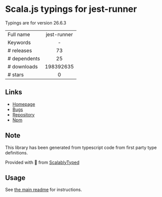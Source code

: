 
# Scala.js typings for jest-runner

Typings are for version 26.6.3



|                    |                 |
| ------------------ | :-------------: |
| Full name          | jest-runner |
| Keywords           | - |
| # releases         | 73 |
| # dependents       | 25 |
| # downloads        | 198392635 |
| # stars            | 0 |

## Links
- [Homepage](https://github.com/facebook/jest#readme)
- [Bugs](https://github.com/facebook/jest/issues)
- [Repository](https://github.com/facebook/jest)
- [Npm](https://www.npmjs.com/package/jest-runner)
    


## Note
This library has been generated from typescript code from first party type definitions.

Provided with :purple_heart: from [ScalablyTyped](https://github.com/oyvindberg/ScalablyTyped)

## Usage
See [the main readme](../../readme.md) for instructions.


